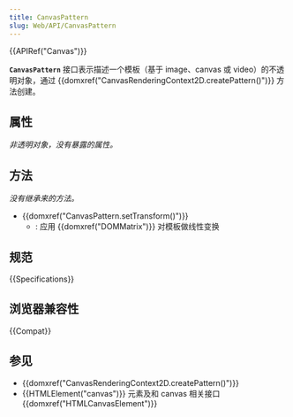 ```yaml
---
title: CanvasPattern
slug: Web/API/CanvasPattern
---
```


{{APIRef("Canvas")}}

**`CanvasPattern`** 接口表示描述一个模板（基于 image、canvas 或 video）的不透明对象，通过 {{domxref("CanvasRenderingContext2D.createPattern()")}} 方法创建。

## 属性

_非透明对象，没有暴露的属性。_

## 方法

_没有继承来的方法。_

- {{domxref("CanvasPattern.setTransform()")}}
  - : 应用 {{domxref("DOMMatrix")}} 对模板做线性变换

## 规范

{{Specifications}}

## 浏览器兼容性

{{Compat}}

## 参见

- {{domxref("CanvasRenderingContext2D.createPattern()")}}
- {{HTMLElement("canvas")}} 元素及和 canvas 相关接口 {{domxref("HTMLCanvasElement")}}

